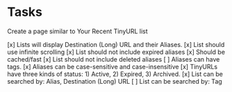 # Tasks

Create a page similar to Your Recent TinyURL list

[x] Lists will display Destination (Long) URL and their Aliases.
[x] List should use infinite scrolling
[x] List should not include expired aliases
[x] Should be cached/fast
[x] List should not include deleted aliases
[ ] Aliases can have tags.
[x] Aliases can be case-sensitive and case-insensitive
[x] TinyURLs have three kinds of status: 1) Active, 2) Expired, 3) Archived.
[x] List can be searched by: Alias, Destination (Long) URL
[ ] List can be searched by: Tag
